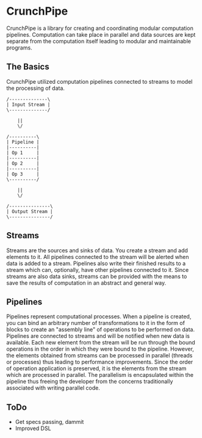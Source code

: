 CrunchPipe
==========

CrunchPipe is a library for creating and coordinating modular
computation pipelines. Computation can take place in parallel and data
sources are kept separate from the computation itself leading to
modular and maintainable programs.

The Basics
----------

CrunchPipe utilized computation pipelines connected to streams to
model the processing of data.


    
    /--------------\
    | Input Stream |
    \--------------/
    
        ||
        \/
    
    /----------\
    | Pipeline |
    |----------|
    | Op 1     |
    |----------|
    | Op 2     |
    |----------|
    | Op 3     |
    \----------/
    
        ||
        \/
    
    /---------------\
    | Output Stream |
    \---------------/

Streams
----------

Streams are the sources and sinks of data. You create a stream and add
elements to it. All pipelines connected to the stream will be alerted
when data is added to a stream. Pipelines also write their finished
results to a stream which can, optionally, have other pipelines
connected to it. Since streams are also data sinks, streams can be
provided with the means to save the results of computation in an
abstract and general way.

Pipelines
----------

Pipelines represent computational processes. When a pipeline is
created, you can bind an arbitrary number of transformations to it in
the form of blocks to create an "assembly line" of operations to be
performed on data. Pipelines are connected to streams and will be
notified when new data is available. Each new element from the stream
will be run through the bound operations in the order in which they
were bound to the pipeline. However, the elements obtained from
streams can be processed in parallel (threads or processes) thus
leading to performance improvements. Since the order of operation
application is preserved, it is the elements from the stream which are
processed in parallel. The parallelism is encapsulated within the
pipeline thus freeing the developer from the concerns traditionally
associated with writing parallel code.


ToDo
----------

* Get specs passing, dammit
* Improved DSL
